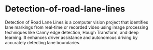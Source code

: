 # Detection-of-road-lane-lines
Detection of Road Lane Lines is a computer vision project that identifies lane markings from real-time or recorded video using image processing techniques like Canny edge detection, Hough Transform, and deep learning. It enhances driver assistance and autonomous driving by accurately detecting lane boundaries.
